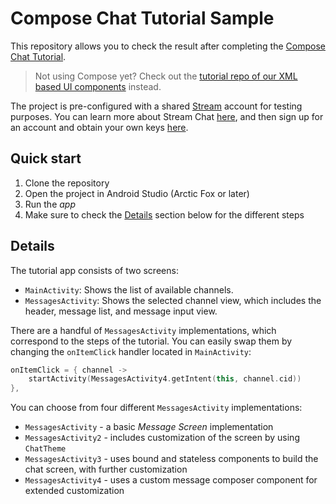 # Compose Chat Tutorial Sample

This repository allows you to check the result after completing
the [Compose Chat Tutorial](https://getstream.io/chat/compose/tutorial/).

> Not using Compose yet? Check out the [tutorial repo of our XML based UI components](https://github.com/GetStream/android-chat-tutorial) instead.

The project is pre-configured with a shared [Stream](https://getstream.io) account for testing purposes. You can learn
more about Stream Chat [here](https://getstream.io/chat/), and then sign up for an account and obtain your own
keys [here](https://getstream.io/chat/trial).

## Quick start

1. Clone the repository
2. Open the project in Android Studio (Arctic Fox or later)
3. Run the _app_
4. Make sure to check the [Details](#details) section below for the different steps

## Details

The tutorial app consists of two screens:

* `MainActivity`: Shows the list of available channels.
* `MessagesActivity`: Shows the selected channel view, which includes the header, message list, and message input view.

There are a handful of `MessagesActivity` implementations, which correspond to the steps of the tutorial. You can easily
swap them by changing the `onItemClick` handler located in `MainActivity`:

```kotlin
onItemClick = { channel ->
    startActivity(MessagesActivity4.getIntent(this, channel.cid))
},
```

You can choose from four different `MessagesActivity` implementations:

* `MessagesActivity` - a basic _Message Screen_ implementation
* `MessagesActivity2` - includes customization of the screen by using `ChatTheme`
* `MessagesActivity3` - uses bound and stateless components to build the chat screen, with further customization
* `MessagesActivity4` - uses a custom message composer component for extended customization
